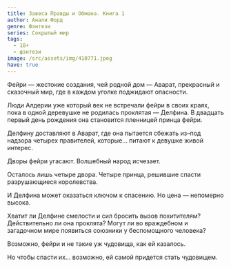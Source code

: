 ```yaml
---
title: Завеса Правды и Обмана. Книга 1
author: Анали Форд
genre: Фэнтези
series: Сокрытый мир
tags:
  - 18+
  - фэнтези
image: /src/assets/img/410771.jpeg
have: true
---
```

Фейри — жестокие создания, чей родной дом — Аварат, прекрасный и сказочный мир, где в каждом уголке поджидают опасности.

Люди Алдерии уже который век не встречали фейри в своих краях, пока в одной деревушке не родилась проклятая — Делфина. В двадцать первый день рождения она становится пленницей принца фейри.

Делфину доставляют в Аварат, где она пытается сбежать из–под надзора четырех правителей, которые... питают к девушке живой интерес.

Дворы фейри угасают. Волшебный народ исчезает.

Осталось лишь четыре двора. Четыре принца, решившие спасти разрушающиеся королевства.

И Делфина может оказаться ключом к спасению. Но цена — непомерно высока.

Хватит ли Делфине смелости и сил бросить вызов похитителям? Действительно ли она проклята? Могут ли во враждебном и загадочном мире появиться союзники у беспомощного человека?

Возможно, фейри и не такие уж чудовища, как ей казалось.



Но чтобы спасти их... возможно, ей самой придется стать чудовищем.

